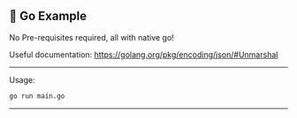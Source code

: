 ## 🐻 Go Example

No Pre-requisites required, all with native go!

Useful documentation: https://golang.org/pkg/encoding/json/#Unmarshal

---

Usage:

```bash
go run main.go
```

---
